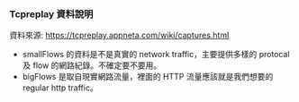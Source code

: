 ### Tcpreplay 資料說明

資料來源: https://tcpreplay.appneta.com/wiki/captures.html

- smallFlows 的資料是不是真實的 network traffic，主要提供多樣的 protocal 及 flow 的網路紀錄。不確定要不要用。
- bigFlows 是取自現實網路流量，裡面的 HTTP 流量應該就是我們想要的 regular http traffic。
